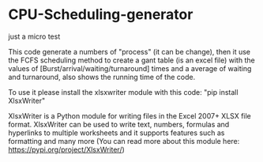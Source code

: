 # CPU-Scheduling-generator
just a micro test 

This code generate a numbers of "process" (it can be change), then it use the FCFS scheduling method to create a gant table (is an excel file) with the values of [Burst/arrival/waiting/turnaround] times and a average of waiting and turnaround, also shows the running time of the code.

To use it please install the xlsxwriter module with this code: "pip install XlsxWriter"

XlsxWriter is a Python module for writing files in the Excel 2007+ XLSX file format.
XlsxWriter can be used to write text, numbers, formulas and hyperlinks to multiple worksheets and it supports features such as formatting and many more
(You can read more about this module here: https://pypi.org/project/XlsxWriter/)
